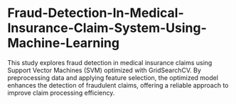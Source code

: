 # Fraud-Detection-In-Medical-Insurance-Claim-System-Using-Machine-Learning
This study explores fraud detection in medical insurance claims using Support Vector Machines (SVM) optimized with GridSearchCV. By preprocessing data and applying feature selection, the optimized model enhances the detection of fraudulent claims, offering a reliable approach to improve claim processing efficiency.
